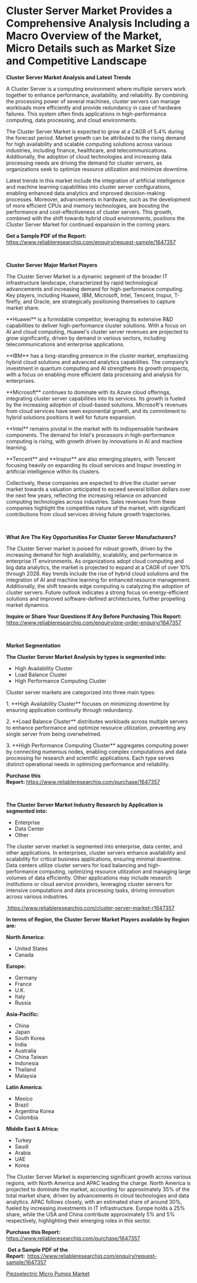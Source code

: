 <p><h1>Cluster Server Market Provides a Comprehensive Analysis Including a Macro Overview of the Market, Micro Details such as Market Size and Competitive Landscape</h1></p><p><strong>Cluster Server Market Analysis and Latest Trends</strong></p>
<p><p>A Cluster Server is a computing environment where multiple servers work together to enhance performance, availability, and reliability. By combining the processing power of several machines, cluster servers can manage workloads more efficiently and provide redundancy in case of hardware failures. This system often finds applications in high-performance computing, data processing, and cloud environments.</p><p>The Cluster Server Market is expected to grow at a CAGR of 5.4% during the forecast period. Market growth can be attributed to the rising demand for high availability and scalable computing solutions across various industries, including finance, healthcare, and telecommunications. Additionally, the adoption of cloud technologies and increasing data processing needs are driving the demand for cluster servers, as organizations seek to optimize resource utilization and minimize downtime.</p><p>Latest trends in this market include the integration of artificial intelligence and machine learning capabilities into cluster server configurations, enabling enhanced data analytics and improved decision-making processes. Moreover, advancements in hardware, such as the development of more efficient CPUs and memory technologies, are boosting the performance and cost-effectiveness of cluster servers. This growth, combined with the shift towards hybrid cloud environments, positions the Cluster Server Market for continued expansion in the coming years.</p></p>
<p><strong>Get a Sample PDF of the Report:&nbsp;</strong> <a href="https://www.reliableresearchiq.com/enquiry/request-sample/1647357?utm_campaign=2245&utm_medium=2&utm_source=Github&utm_content=ia&utm_term=11022025&utm_id=cluster-server">https://www.reliableresearchiq.com/enquiry/request-sample/1647357</a></p>
<p>&nbsp;</p>
<p><strong>Cluster Server Major Market Players</strong></p>
<p><p>The Cluster Server Market is a dynamic segment of the broader IT infrastructure landscape, characterized by rapid technological advancements and increasing demand for high-performance computing. Key players, including Huawei, IBM, Microsoft, Intel, Tencent, Inspur, T-firefly, and Oracle, are strategically positioning themselves to capture market share.</p><p>**Huawei** is a formidable competitor, leveraging its extensive R&D capabilities to deliver high-performance cluster solutions. With a focus on AI and cloud computing, Huawei's cluster server revenues are projected to grow significantly, driven by demand in various sectors, including telecommunications and enterprise applications.</p><p>**IBM** has a long-standing presence in the cluster market, emphasizing hybrid cloud solutions and advanced analytics capabilities. The company’s investment in quantum computing and AI strengthens its growth prospects, with a focus on enabling more efficient data processing and analysis for enterprises.</p><p>**Microsoft** continues to dominate with its Azure cloud offerings, integrating cluster server capabilities into its services. Its growth is fueled by the increasing adoption of cloud-based solutions. Microsoft's revenues from cloud services have seen exponential growth, and its commitment to hybrid solutions positions it well for future expansion.</p><p>**Intel** remains pivotal in the market with its indispensable hardware components. The demand for Intel's processors in high-performance computing is rising, with growth driven by innovations in AI and machine learning.</p><p>**Tencent** and **Inspur** are also emerging players, with Tencent focusing heavily on expanding its cloud services and Inspur investing in artificial intelligence within its clusters. </p><p>Collectively, these companies are expected to drive the cluster server market towards a valuation anticipated to exceed several billion dollars over the next few years, reflecting the increasing reliance on advanced computing technologies across industries. Sales revenues from these companies highlight the competitive nature of the market, with significant contributions from cloud services driving future growth trajectories.</p></p>
<p>&nbsp;</p>
<p><strong>What Are The Key Opportunities For Cluster Server Manufacturers?</strong></p>
<p><p>The Cluster Server market is poised for robust growth, driven by the increasing demand for high availability, scalability, and performance in enterprise IT environments. As organizations adopt cloud computing and big data analytics, the market is projected to expand at a CAGR of over 10% through 2028. Key trends include the rise of hybrid cloud solutions and the integration of AI and machine learning for enhanced resource management. Additionally, the shift towards edge computing is catalyzing the adoption of cluster servers. Future outlook indicates a strong focus on energy-efficient solutions and improved software-defined architectures, further propelling market dynamics.</p></p>
<p><strong>Inquire or Share Your Questions If Any Before Purchasing This Report:</strong> <a href="https://www.reliableresearchiq.com/enquiry/pre-order-enquiry/1647357?utm_campaign=2245&utm_medium=2&utm_source=Github&utm_content=ia&utm_term=11022025&utm_id=cluster-server">https://www.reliableresearchiq.com/enquiry/pre-order-enquiry/1647357</a></p>
<p>&nbsp;</p>
<p><strong>Market Segmentation</strong></p>
<p><strong>The Cluster Server Market Analysis by types is segmented into:</strong></p>
<p><ul><li>High Availability Cluster</li><li>Load Balance Cluster</li><li>High Performance Computing Cluster</li></ul></p>
<p><p>Cluster server markets are categorized into three main types: </p><p>1. **High Availability Cluster** focuses on minimizing downtime by ensuring application continuity through redundancy.</p><p>   </p><p>2. **Load Balance Cluster** distributes workloads across multiple servers to enhance performance and optimize resource utilization, preventing any single server from being overwhelmed.</p><p>3. **High Performance Computing Cluster** aggregates computing power by connecting numerous nodes, enabling complex computations and data processing for research and scientific applications. Each type serves distinct operational needs in optimizing performance and reliability.</p></p>
<p><strong>Purchase this Report:&nbsp;</strong><a href="https://www.reliableresearchiq.com/purchase/1647357?utm_campaign=2245&utm_medium=2&utm_source=Github&utm_content=ia&utm_term=11022025&utm_id=cluster-server">https://www.reliableresearchiq.com/purchase/1647357</a></p>
<p>&nbsp;</p>
<p><strong>The Cluster Server Market Industry Research by Application is segmented into:</strong></p>
<p><ul><li>Enterprise</li><li>Data Center</li><li>Other</li></ul></p>
<p><p>The cluster server market is segmented into enterprise, data center, and other applications. In enterprises, cluster servers enhance availability and scalability for critical business applications, ensuring minimal downtime. Data centers utilize cluster servers for load balancing and high-performance computing, optimizing resource utilization and managing large volumes of data efficiently. Other applications may include research institutions or cloud service providers, leveraging cluster servers for intensive computations and data processing tasks, driving innovation across various industries.</p></p>
<p><a href="https://www.reliableresearchiq.com/cluster-server-market-r1647357?utm_campaign=2245&utm_medium=2&utm_source=Github&utm_content=ia&utm_term=11022025&utm_id=cluster-server">&nbsp;https://www.reliableresearchiq.com/cluster-server-market-r1647357</a></p>
<p><strong>In terms of Region, the Cluster Server Market Players available by Region are:</strong></p>
<p>
    <p> <strong> North America: </strong>
        <ul>
            <li>United States</li>
            <li>Canada</li>
        </ul>
        </p> 
    <p> <strong> Europe: </strong>
        <ul>
            <li>Germany</li>
            <li>France</li>
            <li>U.K.</li>
            <li>Italy</li>
            <li>Russia</li>
        </ul>
        </p> 
    <p> <strong> Asia-Pacific: </strong>
        <ul>
            <li>China</li>
            <li>Japan</li>
            <li>South Korea</li>
            <li>India</li>
            <li>Australia</li>
            <li>China Taiwan</li>
            <li>Indonesia</li>
            <li>Thailand</li>
            <li>Malaysia</li>
        </ul>
        </p> 
    <p> <strong> Latin America: </strong>
        <ul>
            <li>Mexico</li>
            <li>Brazil</li>
            <li>Argentina Korea</li>
            <li>Colombia</li>
        </ul>
        </p> 
    <p> <strong> Middle East & Africa: </strong>
        <ul>
            <li>Turkey</li>
            <li>Saudi</li>
            <li>Arabia</li>
            <li>UAE</li>
            <li>Korea</li>
        </ul>
    </p>
    </p>
<p><p>The Cluster Server Market is experiencing significant growth across various regions, with North America and APAC leading the charge. North America is projected to dominate the market, accounting for approximately 35% of the total market share, driven by advancements in cloud technologies and data analytics. APAC follows closely, with an estimated share of around 30%, fueled by increasing investments in IT infrastructure. Europe holds a 25% share, while the USA and China contribute approximately 5% and 5% respectively, highlighting their emerging roles in this sector.</p></p>
<p><strong>Purchase this Report: </strong><a href="https://www.reliableresearchiq.com/purchase/1647357?utm_campaign=2245&utm_medium=2&utm_source=Github&utm_content=ia&utm_term=11022025&utm_id=cluster-server">https://www.reliableresearchiq.com/purchase/1647357</a></p>
<p>&nbsp;<strong>Get a Sample PDF of the Report:&nbsp;&nbsp;</strong><a href="https://www.reliableresearchiq.com/enquiry/request-sample/1647357?utm_campaign=2245&utm_medium=2&utm_source=Github&utm_content=ia&utm_term=11022025&utm_id=cluster-server">https://www.reliableresearchiq.com/enquiry/request-sample/1647357</a></p>
<p><strong></strong></p>
<p><p><a href="https://github.com/rileymgdorcas/Market-Research-Report-List-1/blob/main/piezoelectric-micro-pumps-market.md?utm_campaign=2245&utm_medium=2&utm_source=Github&utm_content=ia&utm_term=11022025&utm_id=cluster-server">Piezoelectric Micro Pumps Market</a></p></p>